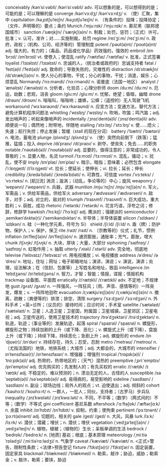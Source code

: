 conceivably /kənˈsiːvəbli/ /kənˈsiːvəbli/ adv. 可以想象的是，可以想得到的是；可能的是；可以理解的是
converge /kənˈvɜːdʒ/ /kənˈvɜːrdʒ/ v. （使）汇聚，集中
capitulation /kəˌpɪtʃuˈleɪʃn/ /kəˌpɪtʃuˈleɪʃn/ n. （有条件的）投降；投降协定；（文件、声明等的）要点；条约
Munich /ˈmjuːnɪk/ /ˈmjuːnɪk/ n. 慕尼黑（联邦德国城市）
sanction /ˈsæŋkʃn/ /ˈsæŋkʃ(ə)n/ n. 制裁；处罚，惩罚；（正式）许可，批准；v. 认可，准许；对……实施制裁，处罚
regime /reɪˈʒiːm/ /reɪˈʒiːm/ n. 政府，政权；（机构、公司、经济等的）管理制度
potent /ˈpəʊt(ə)nt/ /ˈpoʊt(ə)nt/ adj. 强大的，有力的；（毒品、药品或化学品）药效强的，强效的
embroil /ɪmˈbrɔɪl/ /ɪmˈbrɔɪl/ vt. 使卷入；使混乱
ratify /ˈrætɪfaɪ/ /ˈrætɪfaɪ/ v. 批准，正式签署
loyalist /ˈlɔɪəlɪst/ /ˈlɔɪəlɪst/ n. 忠诚的人，（统治者或政府的）忠诚支持者
fatal /ˈfeɪt(ə)l/ /ˈfeɪt(ə)l/ adj. 致命的；导致失败的，灾难性的
distraction /dɪˈstrækʃn/ /dɪˈstrækʃ(ə)n/ n. 使人分心的事物，干扰；分心的事物，干扰；消遣，娱乐；心烦意乱
Normandy /ˈnɔːməndi/ /ˈnɔːrməndi/ n. 诺曼底（法国一地区）
analyst /ˈænəlɪst/ /ˈænəlɪst/ n. 分析者，化验员；心理分析师
doom /duːm/ /duːm/ n. 厄运，劫数；悲观，沮丧
gloom /ɡluːm/ /ɡluːm/ n. 忧郁，绝望；昏暗，幽暗
drone /drəʊn/ /droʊn/ n. 嗡嗡叫，嗡嗡响；雄蜂，公蜂；（遥控的）无人驾驶飞机
workaround /ˈwɜːkəraʊnd/ /ˈwɜːrkəraʊnd/ n. 应变方法；变通方法，替代方法；避免计算机程序问题法
whistling /ˈwɪslɪŋ/ /ˈwɪslɪŋ/ n. 吹哨，吹笛；鸣汽笛；adj. 发出哨声的；听起来像哨声的
incidentally /ˌɪnsɪˈdent(ə)li/ /ˌɪnsɪˈdent(ə)li/ adv. 顺便说一句；偶然地；附带地，伴随地
stalling /ˈstɔːlɪŋ/ /ˈstɔːlɪŋ/ v. 使……熄火；失速；航行失控；停止发展；暂缓（stall 的现在分词）
battery /ˈbætri/ /ˈbætəri/ n. 电池，蓄电池
plunge /plʌndʒ/ /plʌndʒ/ v. （使）突然向前倒下（跌落）；猛推，猛插；投入
deprive /dɪˈpraɪv/ /dɪˈpraɪv/ v. 剥夺，使丧失；免去……的职务
notable /ˈnəʊtəb(ə)l/ /ˈnoʊtəb(ə)l/ adj. 显要的，值得注意的；非常成功的，令人尊敬的；n. 显要人物，名流
turmoil /ˈtɜːmɔɪl/ /ˈtɜːrmɔɪl/ n. 混乱，骚动；v. 扰乱，使不安
imply /ɪmˈplaɪ/ /ɪmˈplaɪ/ v. 暗示，暗指；意味着；必然包含
elongate /ˈiːlɒŋɡeɪt/ /ɪˈlɔːŋɡeɪt/ vt. 拉长；使延长；使伸长；vi. 拉长；延长；伸长
credibility /ˌkredəˈbɪləti/ /ˌkredəˈbɪləti/ n. 可靠性，可信度
vortex /ˈvɔːteks/ /ˈvɔːrteks/ n. [航][流] 涡流；漩涡；（动乱，争论等的）中心；旋风
weaponry /ˈwepənri/ /ˈwepənri/ n. 兵器，武器
munition /mjuːˈnɪʃn/ /mjuːˈnɪʃ(ə)n/ n. 军火，军需品；v. 供给军需品，供给军火
adversary /ˈædvəsəri/ /ˈædvərseri/ n. 敌手，对手；adj. 对立的，敌对的
triumph /ˈtraɪʌmf/ /ˈtraɪʌmf/ n. 巨大成功，重大胜利；v. 获胜，成功
rhetoric /ˈretərɪk/ /ˈretərɪk/ n. 花言巧语，浮夸之词；修辞，修辞学
hawkish /ˈhɔːkɪʃ/ /ˈhɔːkɪʃ/ adj. 鹰派的；强硬派的
semiconductor /ˌsemikənˈdʌktə(r)/ /ˈsemikəndʌktər/ n. 半导体；半导体装置
silicon /ˈsɪlɪkən/ /ˈsɪlɪkən/ n. 硅（一种化学元素，符号为 Si）
shield /ʃiːld/ /ʃiːld/ n. 盾（牌）；防护物，保护人；v. 保护，保卫
rite /raɪt/ /raɪt/ n. （宗教等的）仪式；礼节，惯例
inflation /ɪnˈfleɪʃ(ə)n/ /ɪnˈfleɪʃ(ə)n/ n. 通货膨胀，通胀率；充气，膨胀，增大
chunk /tʃʌŋk/ /tʃʌŋk/ n. 大块，厚块；大量，大部分
siphoning /ˈsaɪfnɪŋ/ /ˈsaɪfnɪŋ/ n. 虹吸作用；v. 抽取
utterly /ˈʌtəli/ /ˈʌtərli/ adv. 完全地，彻底地
televise /ˈtelɪvaɪz/ /ˈtelɪvaɪz/ vt. 用电视播放；vi. 电视播放
address /əˈdres/ /əˈdres/ n. 地址，住址；网址；电子邮箱地址；演讲，演说；v. 演说，演讲；处理，设法解决；在（信封、包裹等）上写姓名和地址，致函
intelligence /ɪnˈtelɪdʒəns/ /ɪnˈtelɪdʒəns/ n. 智力，才智；智能；情报，谍报；情报机构
trackmap 设备图、平面图
erratically /ɪˈrætɪkli/ /ɪˈrætɪkli/ adv. 不定地；不规律地
gust /ɡʌst/ /ɡʌst/ n. 一阵强风，一阵狂风；（雨、声音、感情等的）一阵突发，爆发；v. 一阵阵地劲吹
evacuation /ɪˌvækjuˈeɪʃ(ə)n/ /ɪˌvækjuˈeɪʃ(ə)n/ n. 撤离，疏散；（粪便等的）排泄；排空，清除
surgery /ˈsɜːdʒəri/ /ˈsɜːrdʒəri/ n. 外科手术；<英>诊所；（议员的）接待时间；应诊时间；手术室
satellite /ˈsætəlaɪt/ /ˈsætəlaɪt/ n. 卫星；人造卫星；卫星国，附属国；卫星城镇，卫星郊区；卫星电视；adj. 卫星传送的，使用卫星技术的
trajectory /trəˈdʒektəri/ /trəˈdʒektəri/ n. 轨道，轨迹；（事业等的）发展轨迹，起落
spiral /ˈspaɪrəl/ /ˈspaɪrəl/ n. 螺旋形，螺旋形之物；持续加剧的上升（或下降、恶化）；v. 螺旋式上升（或下降），盘旋上升（或下降）；持续下降，持续恶化；急剧上升；adj. 螺旋形的
endure /ɪnˈdjʊə(r)/ /ɪnˈdʊr/ v. 持续存在，持久；忍受，忍耐
metro /ˈmetrəʊ/ /ˈmetroʊ/ n. （尤指法国的）地铁，地铁系统；大城市；adj. 大都会的，大城市的
intensifier /ɪnˈtensɪfaɪə(r)/ /ɪnˈtensɪfaɪər/ n. 增强器；增强剂
tropical /ˈtrɒpɪk(ə)l/ /ˈtrɑːpɪk(ə)l/ adj. 热带的，热带地区的；（天气）湿热的
preemptive /ˌpriːˈemptɪv/ /priˈemptɪv/ adj. 优先购买的；先发制人的；有先买权的
erratic /ɪˈrætɪk/ /ɪˈrætɪk/ adj. 不稳定的，难以预测的；n. 漂泊无定的人，古怪的人
susceptible /səˈseptəb(ə)l/ /səˈseptəb(ə)l/ adj. 易得病的，易受影响的
sideline /ˈsaɪdlaɪn/ /ˈsaɪdlaɪn/ n. 副业；球场边线；局外人的观点；vt. 迫使退出；adj. 倾斜的
cohort /ˈkəʊhɔːt/ /ˈkoʊhɔːrt/ n. 一群人，一批人；同伙，支持者；（古罗马）步兵队
inequality /ˌɪnɪˈkwɒləti/ /ˌɪnɪˈkwɑːləti/ n. 不同，不平等；（数学）（两式间的）不等；（数学）不等式
gini coefficient 基尼系数
aftershock /ˈɑːftəʃɒk/ /ˈæftərʃɑːk/ n. 余震
inhibit /ɪnˈhɪbɪt/ /ɪnˈhɪbɪt/ v. 抑制，约束；使拘束
pertinent /ˈpɜːtɪnənt/ /ˈpɜːrt(ə)nənt/ adj. 切题的，相关的
gale /ɡeɪl/ /ɡeɪl/ n. 大风，风暴
lurk /lɜːk/ /lɜːrk/ vi. 潜伏；潜藏；埋伏；n. 潜伏；埋伏
vegetation /ˌvedʒəˈteɪʃ(ə)n/ /ˌvedʒəˈteɪʃn/ n. 植物，植被；（植物的）生长；呆板单调的生活
bedrock /ˈbedrɒk/ /ˈbedrɑːk/ n. [地质] 基岩；根底；基本原理
meteorology /ˌmiːtiəˈrɒlədʒi/ /ˌmiːtiəˈrɑːlədʒi/ n. 气象学
caveat /ˈkæviæt/ /ˈkæviæt/ n. <正式>警告，限制性条款；<法律>预告登记
fixture /ˈfɪkstʃə(r)/ /ˈfɪkstʃər/ n. 固定装置，固定家具
blackmail /ˈblækmeɪl/ /ˈblækmeɪl/ n. 勒索，敲诈；胁迫，威胁；勒索金；v. 敲诈，勒索；要挟，胁迫
